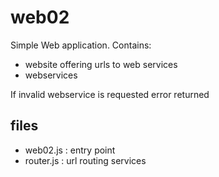 # web02
 
 Simple Web application. Contains:
- website offering urls to web services
- webservices

If invalid  webservice is requested error returned

## files
- web02.js : entry point
- router.js : url routing services